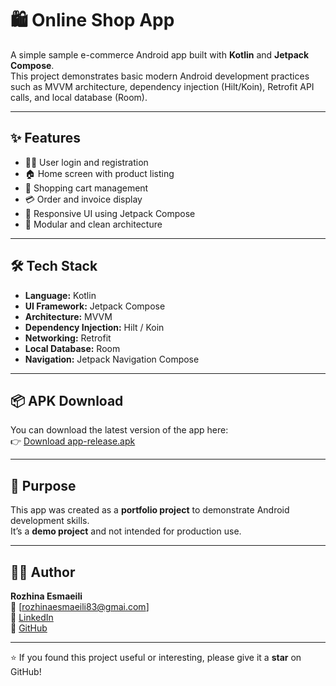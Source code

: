 # 🛍️ Online Shop App

A simple sample e-commerce Android app built with **Kotlin** and **Jetpack Compose**.  
This project demonstrates basic modern Android development practices such as MVVM architecture, dependency injection (Hilt/Koin), Retrofit API calls, and local database (Room).

---

## ✨ Features

- 🧑‍💼 User login and registration  
- 🏠 Home screen with product listing  
- 🛒 Shopping cart management  
- 💳 Order and invoice display  
- 📱 Responsive UI using Jetpack Compose  
- 🧩 Modular and clean architecture  

---

## 🛠️ Tech Stack

- **Language:** Kotlin  
- **UI Framework:** Jetpack Compose  
- **Architecture:** MVVM  
- **Dependency Injection:** Hilt / Koin  
- **Networking:** Retrofit  
- **Local Database:** Room  
- **Navigation:** Jetpack Navigation Compose  

---

## 📦 APK Download

You can download the latest version of the app here:  
👉 [Download app-release.apk](https://github.com/rozhinaEsmaeili/OnlineShopApp/releases/latest)

---

## 🎯 Purpose

This app was created as a **portfolio project** to demonstrate Android development skills.  
It’s a **demo project** and not intended for production use.

---

## 🧑‍💻 Author

**Rozhina Esmaeili**  
📧 [rozhinaesmaeili83@gmai.com]  
💼 [LinkedIn](www.linkedin.com/in/rozhina-esmaeili-028b9b384)  
📂 [GitHub](https://github.com/rozhinaEsmaeili)

---

⭐ If you found this project useful or interesting, please give it a **star** on GitHub!
